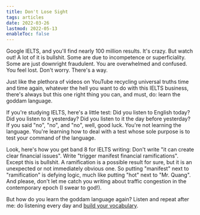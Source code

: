 ```yaml
---
title: Don't Lose Sight
tags: articles
date: 2022-03-26
lastmod: 2022-05-13
enableToc: false
---
```


Google IELTS, and you'll find nearly 100 million results. It's crazy. But watch out! A lot of it is bullshit. Some are due to incompetence or superficiality. Some are just downright fraudulent. You are overwhelmed and confused. You feel lost. Don't worry. There's a way.

Just like the plethora of videos on YouTube recycling universal truths time and time again, whatever the hell you want to do with this IELTS business, there's always but this one right thing you can, and must, do: learn the goddam language.

If you're studying IELTS, here's a little test: Did you listen to English today? Did you listen to it yesterday? Did you listen to it the day before yesterday? If you said "no", "no", and "no", well, good luck. You're not learning the language. You're learning how to deal with a test whose sole purpose is to test your command of the language.

Look, here's how you get band 8 for IELTS writing: Don't write "it can create clear financial issues". Write "trigger manifest financial ramifications". Except this is bullshit. A ramification is a possible result for sure, but it is an unexpected or not immediately obvious one. So putting "manifest" next to "ramification" is defying logic, much like putting "hot" next to "Mr. Quang". And please, don't let me catch you writing about traffic congestion in the contemporary epoch (I swear to god!).

But how do you learn the goddam language again? Listen and repeat after me: do listening every day and [build your vocabulary](p/srs).
